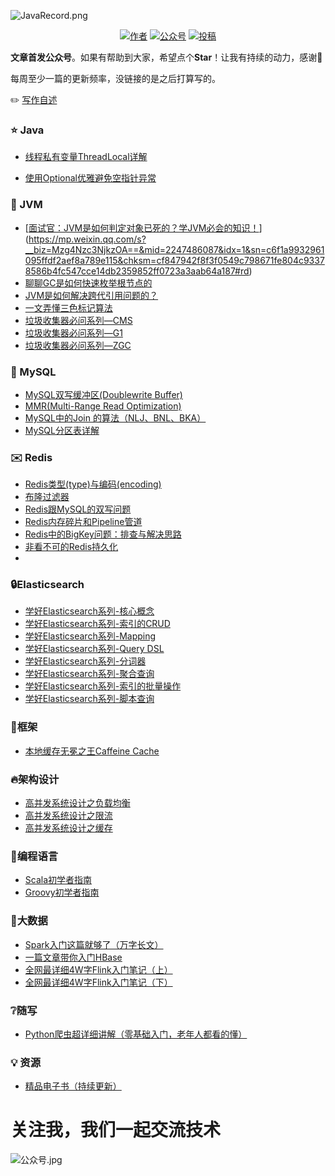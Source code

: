 ![JavaRecord.png](https://mmbiz.qpic.cn/mmbiz_png/jC8rtGdWScPibyOvOuNiasKa7qicaZgo5DIJLydxQPEToPkgDoxQgm3WY0SuW5KUzRD7H6PAvyAxibTAoib226SEeLA/0?wx_fmt=png)
<p align="center">
  <a href="#"><img src="https://img.shields.io/badge/Author-BookSea-orange.svg" alt="作者"></a>
  <a href="#公众号"><img src="https://img.shields.io/badge/%E5%85%AC%E4%BC%97%E5%8F%B7-Java随想录-lightgrey.svg" alt="公众号"></a>
  <a href="https://blog.csdn.net/bookssea"><img src="https://img.shields.io/badge/csdn-CSDN-red.svg" alt="投稿"></a>
</p>


**文章首发公众号**。如果有帮助到大家，希望点个**Star**！让我有持续的动力，感谢🤝</br>

每周至少一篇的更新频率，没链接的是之后打算写的。

:pencil2:  [写作自述](https://mp.weixin.qq.com/s?__biz=Mzg4Nzc3NjkzOA==&mid=2247486050&idx=1&sn=1105d28b8d3553715f425419ec9d8d18&chksm=cf8479a7f8f3f0b19425e08a00332bbce4e5333843cfd6dd6f35e892139810d86b778cd57d55#rd)

###  :star: Java  ###

- [线程私有变量ThreadLocal详解](https://mp.weixin.qq.com/s?__biz=Mzg4Nzc3NjkzOA==&mid=2247484144&idx=1&sn=11723df64dfa87fc99dedf86e205e7b9&chksm=cf847135f8f3f8231a2d3502542a9d38b8140a9a4eb4ede9101a26ced5fc917e94838825d713#rd)

- [使用Optional优雅避免空指针异常](https://mp.weixin.qq.com/s?__biz=Mzg4Nzc3NjkzOA==&mid=2247484348&idx=1&sn=55194e8ef568b4bbe5371db0f87535cb&chksm=cf847079f8f3f96f01617968d59616b87dfc945c1cdf0892b242c036a0949814ae7607c508e5#rd)


###  :page_facing_up: JVM  ###

- [[面试官：JVM是如何判定对象已死的？学JVM必会的知识！](https://mp.weixin.qq.com/s?__biz=Mzg4Nzc3NjkzOA==&mid=2247486087&idx=1&sn=c6f1a9932961095ffdf2aef8a789e115&chksm=cf847942f8f3f0549c798671fe804c93378586b4fc547cce14db2359852ff0723a3aab64a187&token=23091038&lang=zh_CN#rd)](https://mp.weixin.qq.com/s?__biz=Mzg4Nzc3NjkzOA==&mid=2247486087&idx=1&sn=c6f1a9932961095ffdf2aef8a789e115&chksm=cf847942f8f3f0549c798671fe804c93378586b4fc547cce14db2359852ff0723a3aab64a187#rd)
- [聊聊GC是如何快速枚举根节点的](https://mp.weixin.qq.com/s?__biz=Mzg4Nzc3NjkzOA==&mid=2247484059&idx=1&sn=b0f615445c6549d08030baf87cbccf96&chksm=cf84715ef8f3f848a958f83c32900fae374f296699299395d01ce3519fd7430ea45ecec2c476#rd)
- [JVM是如何解决跨代引用问题的？](https://mp.weixin.qq.com/s?__biz=Mzg4Nzc3NjkzOA==&mid=2247484071&idx=1&sn=ab54a47fc650bc3bfff420d1b8b086db&chksm=cf847162f8f3f874a85f617e0c23b7b077659286a14345d5aa4b09c5e50b3c5f545eba9029e1#rd)
- [一文弄懂三色标记算法](https://mp.weixin.qq.com/s?__biz=Mzg4Nzc3NjkzOA==&mid=2247484079&idx=1&sn=7f584b390a565b1a3b0e4b72913c76ce&chksm=cf84716af8f3f87cd85a90cc722943a04acfca0f176611514125b41a7961f1ad202982aba636#rd)
- [垃圾收集器必问系列—CMS](https://mp.weixin.qq.com/s?__biz=Mzg4Nzc3NjkzOA==&mid=2247484088&idx=1&sn=ea20a3a9c2870dade04177c8ea074f44&chksm=cf84717df8f3f86bd1a0842db66f1f013394be77c3e31db9eb070cec9c8a36f462bd378e3ed3#rd)
- [垃圾收集器必问系列—G1](https://mp.weixin.qq.com/s?__biz=Mzg4Nzc3NjkzOA==&mid=2247484096&idx=1&sn=12c314b3f9433c4f7f15c17ee0e14df7&chksm=cf847105f8f3f813bc957e3f85d6e4a8bf157060d095e1a4fc20e98c20a96bb2ac73ca039482#rd)
- [垃圾收集器必问系列—ZGC](https://mp.weixin.qq.com/s?__biz=Mzg4Nzc3NjkzOA==&mid=2247484106&idx=1&sn=a31c010f0cf001d0091d684b78d909f0&chksm=cf84710ff8f3f8192b038a5099c6b3ce0de1822f1d0881ff20b0d38d9e7578a3ffcccf5970e1#rd)

###  :hammer: MySQL  ###

- [MySQL双写缓冲区(Doublewrite Buffer)](https://mp.weixin.qq.com/s?__biz=Mzg4Nzc3NjkzOA==&mid=2247484456&idx=1&sn=b5154c5eb26b969655c1b430792e0cb6&chksm=cf8477edf8f3fefbe0c95c2074a461ab12c01926654d995ad7844cba332fda7744da6b47ddc5#rd)
- [MMR(Multi-Range Read Optimization)](https://mp.weixin.qq.com/s?__biz=Mzg4Nzc3NjkzOA==&mid=2247484466&idx=1&sn=29b6a9adfa2fee52e6391509d1b8c73f&chksm=cf8477f7f8f3fee1ea1793924cf8475f7581a2770f8804a54a60c61f57aac4ce64dff723c308#rd)
- [MySQL中的Join 的算法（NLJ、BNL、BKA）](https://mp.weixin.qq.com/s?__biz=Mzg4Nzc3NjkzOA==&mid=2247484480&idx=1&sn=e75482a0fd8a866d9a9565aa9e659009&chksm=cf847785f8f3fe93195de380f7cff3efc8950a2cb49127a669f6b14a30e2fa5c13285e905f6b#rd)
- [MySQL分区表详解](https://mp.weixin.qq.com/s?__biz=Mzg4Nzc3NjkzOA==&mid=2247484856&idx=1&sn=ffb350c8b1e74667fe15a5e808faec57&chksm=cf84767df8f3ff6b30ff91dd14a6f802eaac01076dcc8b988a18f1a529f21a6266d34e34c4d7#rd)

###  :envelope: Redis  ###

- [Redis类型(type)与编码(encoding)](https://mp.weixin.qq.com/s?__biz=Mzg4Nzc3NjkzOA==&mid=2247484356&idx=1&sn=7066a0a40d7735815ed4feea278cab9d&chksm=cf847001f8f3f917960885f5f51d73a5bf576a80bd992077e94b2985dd0216165b99406b2a4a#rd)
- [布隆过滤器](https://mp.weixin.qq.com/s?__biz=Mzg4Nzc3NjkzOA==&mid=2247484400&idx=1&sn=8d480b6b87ee2330e1e5f181fbf5f71a&chksm=cf847035f8f3f923699cd0b3c9137aa6bd596abd0242abe73abeee3179392794538e87e2dc42#rd)
- [Redis跟MySQL的双写问题](https://mp.weixin.qq.com/s?__biz=Mzg4Nzc3NjkzOA==&mid=2247484390&idx=1&sn=de37dc02c20f3b471404c507c3741550&chksm=cf847023f8f3f935233feb3c575c7798e41d695347f11f502a75f25ba02b479ad152572c666e#rd)
- [Redis内存碎片和Pipeline管道](https://mp.weixin.qq.com/s?__biz=Mzg4Nzc3NjkzOA==&mid=2247484383&idx=1&sn=a6b26a57d3d02d28e5a716b978f67494&chksm=cf84701af8f3f90c0e9da088ece41e31dd5d095228e6c8e46535cb3bd0874e27a264994b64d2#rd)
- [Redis中的BigKey问题：排查与解决思路](https://mp.weixin.qq.com/s?__biz=Mzg4Nzc3NjkzOA==&mid=2247484415&idx=1&sn=39cb685de9880bbe8fb108518cd5d54d&chksm=cf84703af8f3f92ca802e8e567a1f9bcdd038574113fe7aa68091db9f32cd86f6957862ee83a#rd)
- [非看不可的Redis持久化](https://mp.weixin.qq.com/s?__biz=Mzg4Nzc3NjkzOA==&mid=2247484435&idx=1&sn=e02f552e3d943787fdd5442ab49eb95a&chksm=cf8477d6f8f3fec05b7b8441cc19898bf9a4c4e9ffaa72827eba2e20735a0f37f840c4e2e495#rd)
- 
###  :lock:Elasticsearch  ###
- [学好Elasticsearch系列-核心概念](https://mp.weixin.qq.com/s?__biz=Mzg4Nzc3NjkzOA==&mid=2247485450&idx=1&sn=b23b362f8baac883e6a64b0cb05b184d&chksm=cf847bcff8f3f2d98ef829ff3f7c8cee59600b6b2c683564e2ab6af2c0547fc67b8ccbc837e9#rd)
- [学好Elasticsearch系列-索引的CRUD](https://mp.weixin.qq.com/s?__biz=Mzg4Nzc3NjkzOA==&mid=2247485479&idx=1&sn=eb2b57e78d1f08c398558b2f23063df0&chksm=cf847be2f8f3f2f4567bd65048aba533355c70733bef9a14580ffcfadd01678acf01d62a92f4#rd)
- [学好Elasticsearch系列-Mapping](https://mp.weixin.qq.com/s?__biz=Mzg4Nzc3NjkzOA==&mid=2247485492&idx=1&sn=e33d0689502b043723b0c2e4f0660a1d&chksm=cf847bf1f8f3f2e75fc2a8dd4542572f2dc7e4706f4817d2f9cd2ae18d3f28a1455da7873207#rd)
- [学好Elasticsearch系列-Query DSL](https://mp.weixin.qq.com/s?__biz=Mzg4Nzc3NjkzOA==&mid=2247485520&idx=1&sn=97803ad983c80a90158b5b9efabcc8b7&chksm=cf847b95f8f3f2839fec2550df3dccb55e91b5cadcfc11ea2e9e25b27a882aceb5dca5fe2b96#rd)
- [学好Elasticsearch系列-分词器](https://mp.weixin.qq.com/s?__biz=Mzg4Nzc3NjkzOA==&mid=2247485544&idx=1&sn=cfa20adbb5c7328ea0cab85966d95c02&chksm=cf847badf8f3f2bbefd1b9e893cccf10a24c2a83f8052b613c62c999566e4c8616fded236552#rd)
- [学好Elasticsearch系列-聚合查询](https://mp.weixin.qq.com/s?__biz=Mzg4Nzc3NjkzOA==&mid=2247485562&idx=1&sn=dd965afcd5697a152dae32d46e3996cd&chksm=cf847bbff8f3f2a91c7c75af03809359f7c9963c32e1da19b79939ccc283c46b3cf8038bd917#rd)
- [学好Elasticsearch系列-索引的批量操作](https://mp.weixin.qq.com/s?__biz=Mzg4Nzc3NjkzOA==&mid=2247485594&idx=1&sn=71da9fcc473e3891b19c37af782ae7cb&chksm=cf847b5ff8f3f249e7f42ccac125982aa3abd8617bb5cc5466b2c5d381dae51f4d76b9f11d3c#rd)
- [学好Elasticsearch系列-脚本查询](https://mp.weixin.qq.com/s?__biz=Mzg4Nzc3NjkzOA==&mid=2247485648&idx=1&sn=a0b075e6c2bad836a4c4eb6cacbaff5a&chksm=cf847b15f8f3f2033b5e18b8376b14205902898fb14c40a955a10619a74b1d35552a046dd7d1#rd)

###  :date:框架  ###

- [本地缓存无冕之王Caffeine Cache](https://mp.weixin.qq.com/s?__biz=Mzg4Nzc3NjkzOA==&mid=2247484286&idx=1&sn=db26e0fd1cf747e9d79e9a6fc0259bde&chksm=cf8470bbf8f3f9ad7fcf3298c563fc46df91c39f03d2a7ac7547d6d391d6e615d57bf88e97b8#rd)

###  :fire:架构设计  ###

- [高并发系统设计之负载均衡](https://mp.weixin.qq.com/s?__biz=Mzg4Nzc3NjkzOA==&mid=2247484174&idx=1&sn=27957eaa843975f5cc8aaebccda7594f&chksm=cf8470cbf8f3f9dd6153677623ebb8bf975753352a8633113b3b482c87d52b5ac9e0ccbabaf6#rd)
- [高并发系统设计之限流](https://mp.weixin.qq.com/s?__biz=Mzg4Nzc3NjkzOA==&mid=2247484266&idx=1&sn=1c86eb7d383afc69a396122befd775c3&chksm=cf8470aff8f3f9b90389d9d360e8c23b4c0ed97b457657e6a3152aa5ac4a2c72c74815b8a56f#rd)
- [高并发系统设计之缓存](https://mp.weixin.qq.com/s?__biz=Mzg4Nzc3NjkzOA==&mid=2247484319&idx=1&sn=c43b365f94a2ee243990d13cb1805bdd&chksm=cf84705af8f3f94c0b78e90667918fd88744b03d993615f22a90610463f67c8692ecf34971ba#rd)

### :dash:编程语言  ###

- [Scala初学者指南](https://mp.weixin.qq.com/s?__biz=Mzg4Nzc3NjkzOA==&mid=2247484574&idx=1&sn=85ac7b748ec8f22e3e8f8f42efca02d1&chksm=cf84775bf8f3fe4d2779871e106e1946293bb57d6f85ad44aa1f20fe467e9402a26807a532b4#rd)
- [Groovy初学者指南](https://mp.weixin.qq.com/s?__biz=Mzg4Nzc3NjkzOA==&mid=2247484641&idx=1&sn=7243e662d2b0a811f1be745777c30420&chksm=cf847724f8f3fe329f4414fb3fa9c262e0d2985f6996b64b519b79b1c6ae3f65fb894d27bb76#rd)

### :eyes:大数据  ###

- [Spark入门这篇就够了（万字长文）](https://mp.weixin.qq.com/s?__biz=Mzg4Nzc3NjkzOA==&mid=2247484731&idx=1&sn=033b31376869f2046219dfe28707e43d&chksm=cf8476fef8f3ffe86a1910e5948afddba464e6cc186adb3ecb8ca62f612a4110b71ada2370cc#rd)
- [一篇文章带你入门HBase](https://mp.weixin.qq.com/s?__biz=Mzg4Nzc3NjkzOA==&mid=2247484823&idx=1&sn=4f8204e007c2201962cd707fc5668242&chksm=cf847652f8f3ff443ef516bf490656b21891eee42382970435a25451948daf89c2d72cfad96f#rd)
- [全网最详细4W字Flink入门笔记（上）](https://mp.weixin.qq.com/s?__biz=Mzg4Nzc3NjkzOA==&mid=2247485174&idx=1&sn=4cbd4ce941458fa576febb5021d1942f&chksm=cf847533f8f3fc25fa6e9c0c6de69b68b3f424aad52e6846dca8641d11a8be7ea8614682ad64#rd)
- [全网最详细4W字Flink入门笔记（下）](https://mp.weixin.qq.com/s?__biz=Mzg4Nzc3NjkzOA==&mid=2247485365&idx=1&sn=c99d1e392440cad85342fdc950afc7f9&chksm=cf847470f8f3fd6632b34a42d8008f94430902630e4f5c8fb6ead1475facdc6e4ab39a5f828b#rd)

### :grey_question:随写  ###

- [Python爬虫超详细讲解（零基础入门，老年人都看的懂）](https://mp.weixin.qq.com/s?__biz=Mzg4Nzc3NjkzOA==&mid=2247485434&idx=1&sn=8b399a4764bf0b2f438f5150b7f17439&chksm=cf84743ff8f3fd29dbb1bc3cc58fa5f0d0a6d5cd3d613d9bb96d89f4935fb00cb3fa7fd0c633#rd)

###  :bulb: 资源  ###

- [精品电子书（持续更新）](/docs/md/PDF.md)

# 关注我，我们一起交流技术

  <a name="微信"></a>  <a name="公众号"></a>
![公众号.jpg](https://mmbiz.qpic.cn/mmbiz_jpg/jC8rtGdWScMuzzTENRgicfnr91C5Bg9QNgMZrxFGlGXnTlXIGAKfKAibKRGJ2QrWoVBXhxpibTQxptf8MsPTyHvSg/0?wx_fmt=jpeg)
